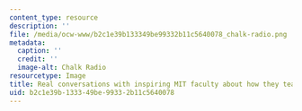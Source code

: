 ```yaml
---
content_type: resource
description: ''
file: /media/ocw-www/b2c1e39b133349be99332b11c5640078_chalk-radio.png
metadata:
  caption: ''
  credit: ''
  image-alt: Chalk Radio
resourcetype: Image
title: Real conversations with inspiring MIT faculty about how they teach.
uid: b2c1e39b-1333-49be-9933-2b11c5640078
---
```

